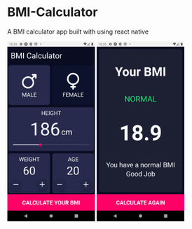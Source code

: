# BMI-Calculator
A BMI calculator app built with using react native
<div style={flex-direction:row;display:flex;justify-content:space-between;}>
  <img src="additionals/img1.png" width="200">
<img src="additionals/img2.png" width="200">
